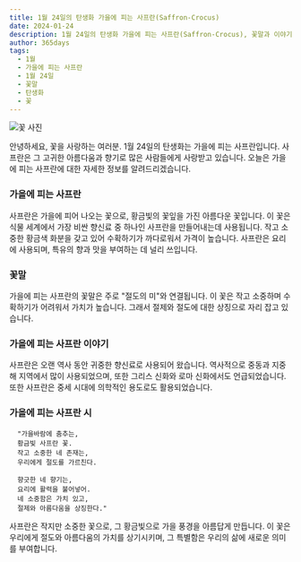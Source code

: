 ```yaml
---
title: 1월 24일의 탄생화 가을에 피는 사프란(Saffron-Crocus)
date: 2024-01-24
description: 1월 24일의 탄생화 가을에 피는 사프란(Saffron-Crocus), 꽃말과 이야기로 보는 오늘의 꽃
author: 365days
tags:
  - 1월
  - 가을에 피는 사프란
  - 1월 24일
  - 꽃말
  - 탄생화
  - 꽃
---
```

![꽃 사진](https://cdn.pixabay.com/photo/2019/02/28/16/54/krokus-4026324_1280.jpg#center)

안녕하세요, 꽃을 사랑하는 여러분. 1월 24일의 탄생화는 가을에 피는 사프란입니다. 사프란은 그 고귀한 아름다움과 향기로 많은 사람들에게 사랑받고 있습니다. 오늘은 가을에 피는 사프란에 대한 자세한 정보를 알려드리겠습니다.

### 가을에 피는 사프란
사프란은 가을에 피어 나오는 꽃으로, 황금빛의 꽃잎을 가진 아름다운 꽃입니다. 이 꽃은 식물 세계에서 가장 비싼 향신료 중 하나인 사프란을 만들어내는데 사용됩니다. 작고 소중한 황금색 화분을 갖고 있어 수확하기가 까다로워서 가격이 높습니다. 사프란은 요리에 사용되며, 특유의 향과 맛을 부여하는 데 널리 쓰입니다.


### 꽃말
가을에 피는 사프란의 꽃말은 주로 "절도의 미"와 연결됩니다. 이 꽃은 작고 소중하며 수확하기가 어려워서 가치가 높습니다. 그래서 절제와 절도에 대한 상징으로 자리 잡고 있습니다.


### 가을에 피는 사프란 이야기
사프란은 오랜 역사 동안 귀중한 향신료로 사용되어 왔습니다. 역사적으로 중동과 지중해 지역에서 많이 사용되었으며, 또한 그리스 신화와 로마 신화에서도 언급되었습니다. 또한 사프란은 중세 시대에 의학적인 용도로도 활용되었습니다.


### 가을에 피는 사프란 시
      "가을바람에 춤추는,
      황금빛 사프란 꽃.
      작고 소중한 네 존재는,
      우리에게 절도를 가르친다.

      향긋한 네 향기는,
      요리에 활력을 불어넣어.
      네 소중함은 가치 있고,
      절제와 아름다움을 상징한다."

사프란은 작지만 소중한 꽃으로, 그 황금빛으로 가을 풍경을 아름답게 만듭니다. 이 꽃은 우리에게 절도와 아름다움의 가치를 상기시키며, 그 특별함은 우리의 삶에 새로운 의미를 부여합니다.
